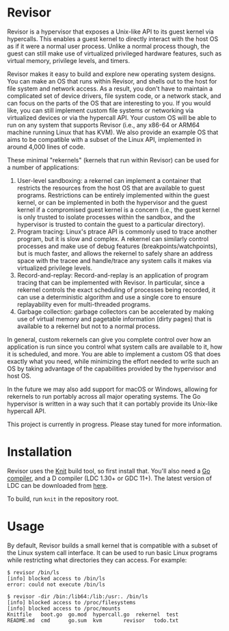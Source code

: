 # Revisor

Revisor is a hypervisor that exposes a Unix-like API to its guest kernel via
hypercalls. This enables a guest kernel to directly interact with the host OS
as if it were a normal user process. Unlike a normal process though, the guest
can still make use of virtualized privileged hardware features, such as virtual
memory, privilege levels, and timers.

Revisor makes it easy to build and explore new operating system designs. You
can make an OS that runs within Revisor, and shells out to the host for file
system and network access. As a result, you don't have to maintain a
complicated set of device drivers, file system code, or a network stack, and
can focus on the parts of the OS that are interesting to you. If you would
like, you can still implement custom file systems or networking via virtualized
devices or via the hypercall API. Your custom OS will be able to run on any
system that supports Revisor (i.e., any x86-64 or ARM64 machine running Linux
that has KVM). We also provide an example OS that aims to be compatible with a
subset of the Linux API, implemented in around 4,000 lines of code.

These minimal "rekernels" (kernels that run within Revisor) can be used for a
number of applications:

1. User-level sandboxing: a rekernel can implement a container that restricts
   the resources from the host OS that are available to guest programs.
   Restrictions can be entirely implemented within the guest kernel, or can be
   implemented in both the hypervisor and the guest kernel if a compromised
   guest kernel is a concern (i.e., the guest kernel is only trusted to isolate
   processes within the sandbox, and the hypervisor is trusted to contain the
   guest to a particular directory).
2. Program tracing: Linux's ptrace API is commonly used to trace another
   program, but it is slow and complex. A rekernel can similarly control
   processes and make use of debug features (breakpoints/watchpoints), but is
   much faster, and allows the rekernel to safely share an address space with
   the tracee and handle/trace any system calls it makes via virtualized
   privilege levels.
3. Record-and-replay: Record-and-replay is an application of program tracing
   that can be implemented with Revisor. In particular, since a rekernel
   controls the exact scheduling of processes being recorded, it can use a
   deterministic algorithm and use a single core to ensure replayability even
   for multi-threaded programs.
4. Garbage collection: garbage collectors can be accelerated by making use of
   virtual memory and pagetable information (dirty pages) that is available to
   a rekernel but not to a normal process.

In general, custom rekernels can give you complete control over how an
application is run since you control what system calls are available to it, how
it is scheduled, and more. You are able to implement a custom OS that does
exactly what you need, while minimizing the effort needed to write such an OS
by taking advantage of the capabilities provided by the hypervisor and host OS.

In the future we may also add support for macOS or Windows, allowing for
rekernels to run portably across all major operating systems. The Go hypervisor
is written in a way such that it can portably provide its Unix-like hypercall
API.

This project is currently in progress. Please stay tuned for more information.

# Installation

Revisor uses the [Knit](https://github.com/zyedidia/knit) build tool, so first
install that. You'll also need a [Go compiler](https://go.dev/), and a D
compiler (LDC 1.30+ or GDC 11+). The latest version of LDC can be downloaded
from [here](https://github.com/ldc-developers/ldc/releases).

To build, run `knit` in the repository root.

# Usage

By default, Revisor builds a small kernel that is compatible with a subset of
the Linux system call interface. It can be used to run basic Linux programs
while restricting what directories they can access. For example:

```
$ revisor /bin/ls
[info] blocked access to /bin/ls
error: could not execute /bin/ls

$ revisor -dir /bin:/lib64:/lib:/usr:. /bin/ls
[info] blocked access to /proc/filesystems
[info] blocked access to /proc/mounts
Knitfile   boot.go  go.mod  hypercall.go  rekernel  test
README.md  cmd	    go.sum  kvm		  revisor   todo.txt
```
